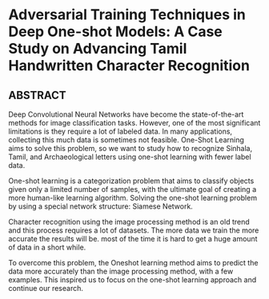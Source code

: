 # Adversarial Training Techniques in Deep One-shot Models: A Case Study on Advancing Tamil Handwritten Character Recognition                                                                                                                                                                                     
## ABSTRACT
Deep Convolutional Neural Networks have become the state-of-the-art methods for image classification tasks. However, one of the most significant limitations is they require a lot of labeled data. In many applications, collecting this much data is sometimes not feasible. One-Shot Learning aims to solve this problem, so we want to study how to recognize Sinhala, Tamil, and Archaeological letters using one-shot learning with fewer label data. 

One-shot learning is a categorization problem that aims to classify objects given only a limited number of samples, with the ultimate goal of creating a more human-like learning algorithm. Solving the one-shot learning problem by using a special network structure: Siamese Network.

Character recognition using the image processing method is an old trend and this process requires a lot of datasets. The more data we train the more accurate the results will be. most of the time it is hard to get a huge amount of data in a short while.

To overcome this problem, the Oneshot learning method aims to predict the data more accurately than the image processing method, with a few examples. This inspired us to focus on the one-shot learning approach and continue our research.
